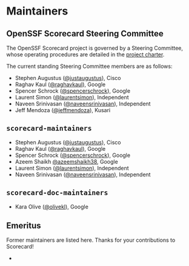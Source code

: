 # Maintainers

## OpenSSF Scorecard Steering Committee

The OpenSSF Scorecard project is governed by a Steering Committee, whose operating procedures are detailed in the [project charter](/CHARTER.md).

The current standing Steering Committee members are as follows:

- Stephen Augustus ([@justaugustus](https://github.com/justaugustus)), Cisco
- Raghav Kaul ([@raghavkaul](https://github.com/raghavkaul)), Google
- Spencer Schrock ([@spencerschrock](https://github.com/spencerschrock)), Google
- Laurent Simon ([@laurentsimon](https://github.com/laurentsimon)), Independent
- Naveen Srinivasan ([@naveensrinivasan](https://github.com/naveensrinivasan)), Independent
- Jeff Mendoza ([@jeffmendoza](https://github.com/jeffmendoza)), Kusari

## `scorecard-maintainers`

- Stephen Augustus ([@justaugustus](https://github.com/justaugustus)), Cisco
- Raghav Kaul ([@raghavkaul](https://github.com/raghavkaul)), Google
- Spencer Schrock ([@spencerschrock](https://github.com/spencerschrock)), Google
- Azeem Shaikh [@azeemshaikh38](https://github.com/azeemshaikh38), Google
- Laurent Simon ([@laurentsimon](https://github.com/laurentsimon)), Independent
- Naveen Srinivasan ([@naveensrinivasan](https://github.com/naveensrinivasan)), Independent

## `scorecard-doc-maintainers`

- Kara Olive ([@olivekl](https://github.com/olivekl)), Google

## Emeritus

Former maintainers are listed here.
Thanks for your contributions to Scorecard!

- 
